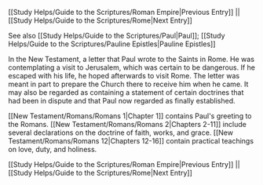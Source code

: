[[Study Helps/Guide to the Scriptures/Roman Empire|Previous Entry]]  ||  [[Study Helps/Guide to the Scriptures/Rome|Next Entry]]

 See also [[Study Helps/Guide to the Scriptures/Paul|Paul]]; [[Study Helps/Guide to the Scriptures/Pauline Epistles|Pauline Epistles]]

 In the New Testament, a letter that Paul wrote to the Saints in Rome. He was contemplating a visit to Jerusalem, which was certain to be dangerous. If he escaped with his life, he hoped afterwards to visit Rome. The letter was meant in part to prepare the Church there to receive him when he came. It may also be regarded as containing a statement of certain doctrines that had been in dispute and that Paul now regarded as finally established.

 [[New Testament/Romans/Romans 1|Chapter 1]] contains Paul's greeting to the Romans. [[New Testament/Romans/Romans 2|Chapters 2-11]] include several declarations on the doctrine of faith, works, and grace. [[New Testament/Romans/Romans 12|Chapters 12-16]] contain practical teachings on love, duty, and holiness.

[[Study Helps/Guide to the Scriptures/Roman Empire|Previous Entry]]  ||  [[Study Helps/Guide to the Scriptures/Rome|Next Entry]]